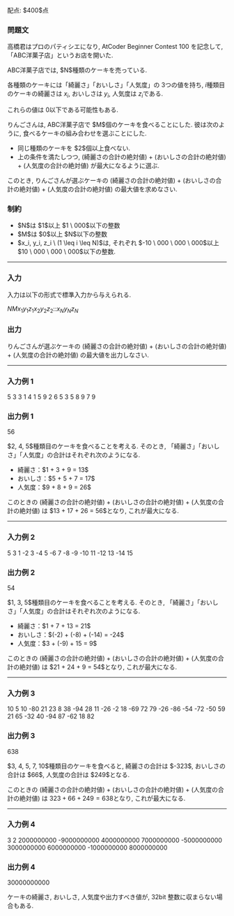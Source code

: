
<div>

<span>

<span>

<p>
配点: $400$点
</p>

<div>

<section>

### **問題文**

<p>
高橋君はプロのパティシエになり, AtCoder Beginner Contest 100 を記念して, 「ABC洋菓子店」というお店を開いた.  
</p>

<p>
ABC洋菓子店では, $N$種類のケーキを売っている.

各種類のケーキには「綺麗さ」「おいしさ」「人気度」の $3$つの値を持ち, $i$種類目のケーキの綺麗さは $x_i$, おいしさは $y_i$, 人気度は $z_i$である.

これらの値は $0$以下である可能性もある.  
</p>

<p>
りんごさんは, ABC洋菓子店で $M$個のケーキを食べることにした. 彼は次のように, 食べるケーキの組み合わせを選ぶことにした.  
</p>

<ul>

<li>
同じ種類のケーキを $2$個以上食べない.
</li>

<li>
上の条件を満たしつつ, (綺麗さの合計の絶対値) + (おいしさの合計の絶対値) + (人気度の合計の絶対値) が最大になるように選ぶ.
</li>

</ul>

<p>
このとき, りんごさんが選ぶケーキの (綺麗さの合計の絶対値) + (おいしさの合計の絶対値) + (人気度の合計の絶対値) の最大値を求めなさい.  
</p>

</section>

</div>

<div>

<section>

### **制約**

<ul>

<li>
$N$は $1$以上 $1 \ 000$以下の整数
</li>

<li>
$M$は $0$以上 $N$以下の整数
</li>

<li>
$x_i, y_i, z_i \ (1 \leq i \leq N)$は, それぞれ $-10 \ 000 \ 000 \ 000$以上 $10 \ 000 \ 000 \ 000$以下の整数.
</li>

</ul>

</section>

</div>

---

<div>

<div>

<section>

### **入力**

<p>
入力は以下の形式で標準入力から与えられる.  
</p>

<div>

$N$$M$$x_1$$y_1$$z_1$$x_2$$y_2$$z_2$$:$$:$$x_N$$y_N$$z_N$
</div>

</section>

</div>

<div>

<section>

### **出力**

<p>
りんごさんが選ぶケーキの (綺麗さの合計の絶対値) + (おいしさの合計の絶対値) + (人気度の合計の絶対値) の最大値を出力しなさい.  
</p>

</section>

</div>

</div>

---

<div>

<section>

### **入力例 1**

<div>

5 3
3 1 4
1 5 9
2 6 5
3 5 8
9 7 9

</div>

</section>

</div>

<div>

<section>

### **出力例 1**

<div>

56

</div>

<p>
$2, 4, 5$種類目のケーキを食べることを考える. そのとき, 「綺麗さ」「おいしさ」「人気度」の合計はそれぞれ次のようになる.  
</p>

<ul>

<li>
綺麗さ：$1 + 3 + 9 = 13$
</li>

<li>
おいしさ：$5 + 5 + 7 = 17$
</li>

<li>
人気度：$9 + 8 + 9 = 26$
</li>

</ul>

<p>
このときの (綺麗さの合計の絶対値) + (おいしさの合計の絶対値) + (人気度の合計の絶対値) は $13 + 17 + 26 = 56$となり, これが最大になる.  
</p>

</section>

</div>

---

<div>

<section>

### **入力例 2**

<div>

5 3
1 -2 3
-4 5 -6
7 -8 -9
-10 11 -12
13 -14 15

</div>

</section>

</div>

<div>

<section>

### **出力例 2**

<div>

54

</div>

<p>
$1, 3, 5$種類目のケーキを食べることを考える. そのとき, 「綺麗さ」「おいしさ」「人気度」の合計はそれぞれ次のようになる.  
</p>

<ul>

<li>
綺麗さ：$1 + 7 + 13 = 21$
</li>

<li>
おいしさ：$(-2) + (-8) + (-14) = -24$
</li>

<li>
人気度：$3 + (-9) + 15 = 9$
</li>

</ul>

<p>
このときの (綺麗さの合計の絶対値) + (おいしさの合計の絶対値) + (人気度の合計の絶対値) は $21 + 24 + 9 = 54$となり, これが最大になる.  
</p>

</section>

</div>

---

<div>

<section>

### **入力例 3**

<div>

10 5
10 -80 21
23 8 38
-94 28 11
-26 -2 18
-69 72 79
-26 -86 -54
-72 -50 59
21 65 -32
40 -94 87
-62 18 82

</div>

</section>

</div>

<div>

<section>

### **出力例 3**

<div>

638

</div>

<p>
$3, 4, 5, 7, 10$種類目のケーキを食べると, 綺麗さの合計は $-323$, おいしさの合計は $66$, 人気度の合計は $249$となる.

このときの (綺麗さの合計の絶対値) + (おいしさの合計の絶対値) + (人気度の合計の絶対値) は $323 + 66 + 249 = 638$となり, これが最大になる.  
</p>

</section>

</div>

---

<div>

<section>

### **入力例 4**

<div>

3 2
2000000000 -9000000000 4000000000
7000000000 -5000000000 3000000000
6000000000 -1000000000 8000000000

</div>

</section>

</div>

<div>

<section>

### **出力例 4**

<div>

30000000000

</div>

<p>
ケーキの綺麗さ, おいしさ, 人気度や出力すべき値が, 32bit 整数に収まらない場合もある.  
</p>

</section>

</div>

</span>

</span>

</div>
